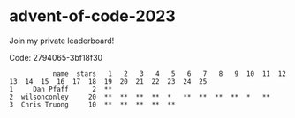 # advent-of-code-2023

Join my private leaderboard!

Code: 2794065-3bf18f30 

```leaderboard
           name  stars   1   2   3   4   5   6   7   8   9  10  11  12  13  14  15  16  17  18  19  20  21  22  23  24  25
1     Dan Pfaff      2  **                                                                                                
2  wilsonconley     20  **  **  **  **  *   **  **  **  **  *   **                                                        
3  Chris Truong     10  **  **  **  **  **                                                                                
```

